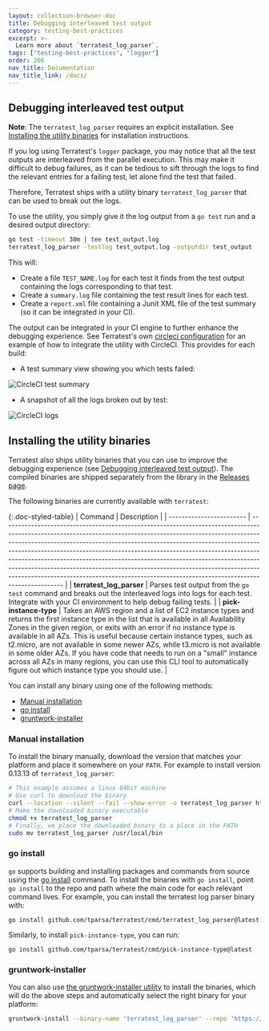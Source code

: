 ```yaml
---
layout: collection-browser-doc
title: Debugging interleaved test output
category: testing-best-practices
excerpt: >-
  Learn more about `terratest_log_parser`.
tags: ["testing-best-practices", "logger"]
order: 206
nav_title: Documentation
nav_title_link: /docs/
---
```


## Debugging interleaved test output

**Note**: The `terratest_log_parser` requires an explicit installation. See [Installing the utility
binaries](#installing-the-utility-binaries) for installation instructions.

If you log using Terratest's `logger` package, you may notice that all the test outputs are interleaved from the
parallel execution. This may make it difficult to debug failures, as it can be tedious to sift through the logs to find
the relevant entries for a failing test, let alone find the test that failed.

Therefore, Terratest ships with a utility binary `terratest_log_parser` that can be used to break out the logs.

To use the utility, you simply give it the log output from a `go test` run and a desired output directory:

```bash
go test -timeout 30m | tee test_output.log
terratest_log_parser -testlog test_output.log -outputdir test_output
```

This will:

- Create a file `TEST_NAME.log` for each test it finds from the test output containing the logs corresponding to that
  test.
- Create a `summary.log` file containing the test result lines for each test.
- Create a `report.xml` file containing a Junit XML file of the test summary (so it can be integrated in your CI).

The output can be integrated in your CI engine to further enhance the debugging experience. See Terratest's own
[circleci configuration](https://github.com/tparsa/terratest/blob/master/.circleci/config.yml) for an example of how to integrate the utility with CircleCI. This
provides for each build:

- A test summary view showing you which tests failed:

![CircleCI test summary]({{site.baseurl}}/assets/img/docs/debugging-interleaved-test-output/circleci-test-summary.png)

- A snapshot of all the logs broken out by test:

![CircleCI logs]({{site.baseurl}}/assets/img/docs/debugging-interleaved-test-output/circleci-logs.png)

## Installing the utility binaries

Terratest also ships utility binaries that you can use to improve the debugging experience (see [Debugging interleaved
test output](#debugging-interleaved-test-output)). The compiled binaries are shipped separately from the library in the
[Releases page](https://github.com/tparsa/terratest/releases).

The following binaries are currently available with `terratest`:

{:.doc-styled-table}
| Command                  | Description                                                                                                                                                                                                                                                                                                                                                                                                                                                                                                                                                                           |
| ------------------------ | ------------------------------------------------------------------------------------------------------------------------------------------------------------------------------------------------------------------------------------------------------------------------------------------------------------------------------------------------------------------------------------------------------------------------------------------------------------------------------------------------------------------------------------------------------------------------------------- |
| **terratest_log_parser** | Parses test output from the `go test` command and breaks out the interleaved logs into logs for each test. Integrate with your CI environment to help debug failing tests.                                                                                                                                                                                                                                                                                                                                                                                                            |
| **pick-instance-type**   | Takes an AWS region and a list of EC2 instance types and returns the first instance type in the list that is available in all Availability Zones in the given region, or exits with an error if no instance type is available in all AZs. This is useful because certain instance types, such as t2.micro, are not available in some newer AZs, while t3.micro is not available in some older AZs. If you have code that needs to run on a "small" instance across all AZs in many regions, you can use this CLI tool to automatically figure out which instance type you should use. |

You can install any binary using one of the following methods:

- [Manual installation](#manual-installation)
- [go install](#go-install)
- [gruntwork-installer](#gruntwork-installer)

### Manual installation

To install the binary manually, download the version that matches your platform and place it somewhere on your `PATH`.
For example to install version 0.13.13 of `terratest_log_parser`:

```bash
# This example assumes a linux 64bit machine
# Use curl to download the binary
curl --location --silent --fail --show-error -o terratest_log_parser https://github.com/tparsa/terratest/releases/download/v0.13.13/terratest_log_parser_linux_amd64
# Make the downloaded binary executable
chmod +x terratest_log_parser
# Finally, we place the downloaded binary to a place in the PATH
sudo mv terratest_log_parser /usr/local/bin
```

### go install

`go` supports building and installing packages and commands from source using the [go
install](https://pkg.go.dev/cmd/go#hdr-Compile_and_install_packages_and_dependencies) command. To install the binaries
with `go install`, point `go install` to the repo and path where the main code for each relevant command lives. For
example, you can install the terratest log parser binary with:

```
go install github.com/tparsa/terratest/cmd/terratest_log_parser@latest
```

Similarly, to install `pick-instance-type`, you can run:

```
go install github.com/tparsa/terratest/cmd/pick-instance-type@latest
```

### gruntwork-installer

You can also use [the gruntwork-installer utility](https://github.com/gruntwork-io/gruntwork-installer) to install the
binaries, which will do the above steps and automatically select the right binary for your platform:

```bash
gruntwork-install --binary-name 'terratest_log_parser' --repo 'https://github.com/tparsa/terratest' --tag 'v0.13.13'
```
